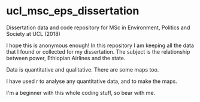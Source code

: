 # ucl_msc_eps_dissertation
Dissertation data and code repository for MSc in Environment, Politics and Society at UCL (2018)

I hope this is anonymous enough!
In this repository I am keeping all the data that I found or collected for my dissertation. 
The subject is the relationship between power, Ethiopian Airlines and the state. 

Data is quantitative and qualitative. There are some maps too. 

I have used r to analyse any quantitative data, and to make the maps. 

I'm a beginner with this whole coding stuff, so bear with me. 
